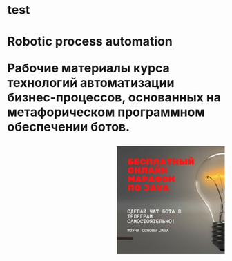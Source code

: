 # test

<div>
<h1> 
  Robotic process automation <br />

  Рабочие материалы курса технологий автоматизации бизнес-процессов, основанных на метафорическом программном обеспечении ботов.
  
  <img src="frpa_s2.jpeg" align="right" width="250" />
</h1>
<div>
